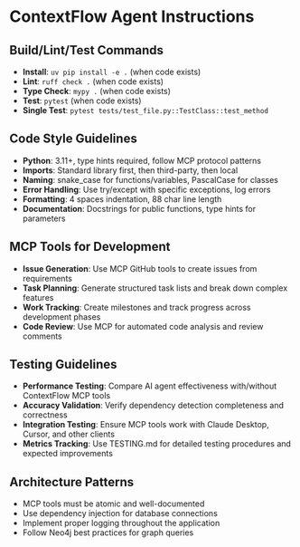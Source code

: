 # ContextFlow Agent Instructions

## Build/Lint/Test Commands
- **Install**: `uv pip install -e .` (when code exists)
- **Lint**: `ruff check .` (when code exists)
- **Type Check**: `mypy .` (when code exists)
- **Test**: `pytest` (when code exists)
- **Single Test**: `pytest tests/test_file.py::TestClass::test_method`

## Code Style Guidelines
- **Python**: 3.11+, type hints required, follow MCP protocol patterns
- **Imports**: Standard library first, then third-party, then local
- **Naming**: snake_case for functions/variables, PascalCase for classes
- **Error Handling**: Use try/except with specific exceptions, log errors
- **Formatting**: 4 spaces indentation, 88 char line length
- **Documentation**: Docstrings for public functions, type hints for parameters

## MCP Tools for Development
- **Issue Generation**: Use MCP GitHub tools to create issues from requirements
- **Task Planning**: Generate structured task lists and break down complex features
- **Work Tracking**: Create milestones and track progress across development phases
- **Code Review**: Use MCP for automated code analysis and review comments

## Testing Guidelines
- **Performance Testing**: Compare AI agent effectiveness with/without ContextFlow MCP tools
- **Accuracy Validation**: Verify dependency detection completeness and correctness
- **Integration Testing**: Ensure MCP tools work with Claude Desktop, Cursor, and other clients
- **Metrics Tracking**: Use TESTING.md for detailed testing procedures and expected improvements

## Architecture Patterns
- MCP tools must be atomic and well-documented
- Use dependency injection for database connections
- Implement proper logging throughout the application
- Follow Neo4j best practices for graph queries